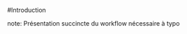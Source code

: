 <!-- .slide: data-breadcrumb="t3uni,introduction" -->
#Introduction



note:
  Présentation succincte du workflow nécessaire à typo

